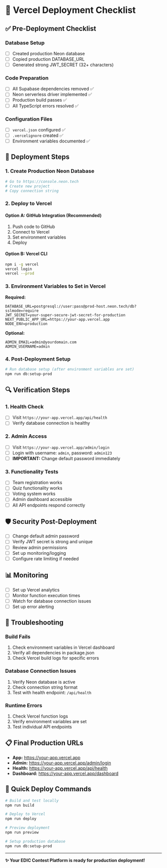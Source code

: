 # 🚀 Vercel Deployment Checklist

## ✅ Pre-Deployment Checklist

### Database Setup
- [ ] Created production Neon database
- [ ] Copied production DATABASE_URL
- [ ] Generated strong JWT_SECRET (32+ characters)

### Code Preparation
- [ ] All Supabase dependencies removed ✅
- [ ] Neon serverless driver implemented ✅
- [ ] Production build passes ✅
- [ ] All TypeScript errors resolved ✅

### Configuration Files
- [ ] `vercel.json` configured ✅
- [ ] `.vercelignore` created ✅
- [ ] Environment variables documented ✅

## 🔧 Deployment Steps

### 1. Create Production Neon Database
```bash
# Go to https://console.neon.tech
# Create new project
# Copy connection string
```

### 2. Deploy to Vercel

#### Option A: GitHub Integration (Recommended)
1. Push code to GitHub
2. Connect to Vercel
3. Set environment variables
4. Deploy

#### Option B: Vercel CLI
```bash
npm i -g vercel
vercel login
vercel --prod
```

### 3. Environment Variables to Set in Vercel

**Required:**
```
DATABASE_URL=postgresql://user:pass@prod-host.neon.tech/db?sslmode=require
JWT_SECRET=your-super-secure-jwt-secret-for-production
NEXT_PUBLIC_APP_URL=https://your-app.vercel.app
NODE_ENV=production
```

**Optional:**
```
ADMIN_EMAIL=admin@yourdomain.com
ADMIN_USERNAME=admin
```

### 4. Post-Deployment Setup

```bash
# Run database setup (after environment variables are set)
npm run db:setup-prod
```

## 🔍 Verification Steps

### 1. Health Check
- [ ] Visit `https://your-app.vercel.app/api/health`
- [ ] Verify database connection is healthy

### 2. Admin Access
- [ ] Visit `https://your-app.vercel.app/admin/login`
- [ ] Login with username: `admin`, password: `admin123`
- [ ] **IMPORTANT:** Change default password immediately

### 3. Functionality Tests
- [ ] Team registration works
- [ ] Quiz functionality works
- [ ] Voting system works
- [ ] Admin dashboard accessible
- [ ] All API endpoints respond correctly

## 🛡️ Security Post-Deployment

- [ ] Change default admin password
- [ ] Verify JWT secret is strong and unique
- [ ] Review admin permissions
- [ ] Set up monitoring/logging
- [ ] Configure rate limiting if needed

## 📊 Monitoring

- [ ] Set up Vercel analytics
- [ ] Monitor function execution times
- [ ] Watch for database connection issues
- [ ] Set up error alerting

## 🚨 Troubleshooting

### Build Fails
1. Check environment variables in Vercel dashboard
2. Verify all dependencies in package.json
3. Check Vercel build logs for specific errors

### Database Connection Issues
1. Verify Neon database is active
2. Check connection string format
3. Test with health endpoint: `/api/health`

### Runtime Errors
1. Check Vercel function logs
2. Verify environment variables are set
3. Test individual API endpoints

## 📋 Final Production URLs

- **App:** https://your-app.vercel.app
- **Admin:** https://your-app.vercel.app/admin/login
- **Health:** https://your-app.vercel.app/api/health
- **Dashboard:** https://your-app.vercel.app/dashboard

## 🔗 Quick Deploy Commands

```bash
# Build and test locally
npm run build

# Deploy to Vercel
npm run deploy

# Preview deployment
npm run preview

# Setup production database
npm run db:setup-prod
```

---

**✨ Your EDIC Contest Platform is ready for production deployment!**

